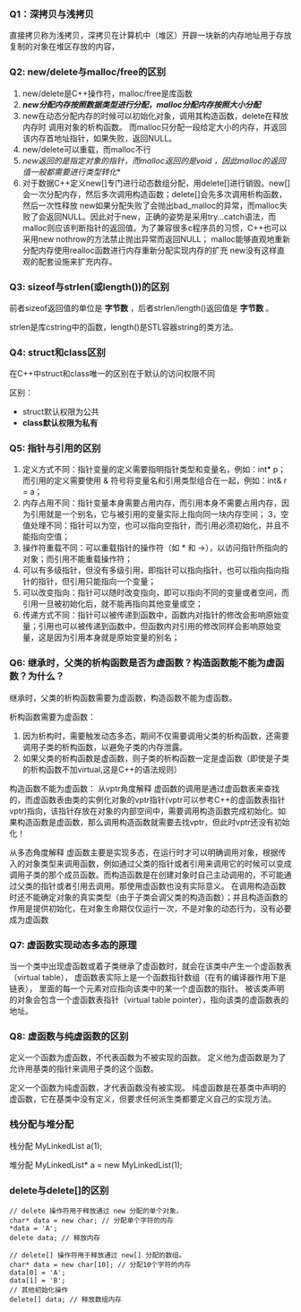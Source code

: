### Q1：深拷贝与浅拷贝

直接拷贝称为浅拷贝，深拷贝在计算机中（堆区）开辟一块新的内存地址用于存放复制的对象在堆区存放的内容，


### Q2: new/delete与malloc/free的区别

1. new/delete是C++操作符，malloc/free是库函数
2. ***new分配内存按照数据类型进行分配，malloc分配内存按照大小分配***
3. new在动态分配内存的时候可以初始化对象，调用其构造函数，delete在释放内存时 调用对象的析构函数。
   而malloc只分配一段给定大小的内存，并返回该内存首地址指针，如果失败，返回NULL。
4. new/delete可以重载，而malloc不行
5. **new返回的是指定对象的指针，而malloc返回的是void* ，因此malloc的返回值一般都需要进行类型转化** 
6. 对于数据C++定义new[]专门进行动态数组分配，用delete[]进行销毁。new[]会一次分配内存，然后多次调用构造函数；delete[]会先多次调用析构函数，然后一次性释放
   new如果分配失败了会抛出bad_malloc的异常，而malloc失败了会返回NULL。因此对于new，正确的姿势是采用try…catch语法，而malloc则应该判断指针的返回值。为了兼容很多c程序员的习惯，C++也可以采用new nothrow的方法禁止抛出异常而返回NULL；
   malloc能够直观地重新分配内存使用realloc函数进行内存重新分配实现内存的扩充
   new没有这样直观的配套设施来扩充内存。


### Q3: sizeof与strlen(或length())的区别

前者sizeof返回值的单位是 **字节数** ，后者strlen/length()返回值是 **字节数** 。

strlen是库cstring中的函数，length()是STL容器string的类方法。


### Q4: struct和class区别

在C++中struct和class唯一的区别在于默认的访问权限不同

区别：
- struct默认权限为公共
- **class默认权限为私有**


### Q5: 指针与引用的区别

1. 定义方式不同：指针变量的定义需要指明指针类型和变量名，例如：int* p；而引用的定义需要使用 & 符号将变量名和引用类型组合在一起，例如：int& r = a；
2. 内存占用不同：指针变量本身需要占用内存，而引用本身不需要占用内存，因为引用就是一个别名，它与被引用的变量实际上指向同一块内存空间；
3，空值处理不同：指针可以为空，也可以指向空指针，而引用必须初始化，并且不能指向空值；
4. 操作符重载不同：可以重载指针的操作符（如 * 和 ->），以访问指针所指向的对象；而引用不能重载操作符；
5. 可以有多级指针，但没有多级引用，即指针可以指向指针，也可以指向指向指针的指针，但引用只能指向一个变量；
6. 可以改变指向：指针可以随时改变指向，即可以指向不同的变量或者空间，而引用一旦被初始化后，就不能再指向其他变量或空；
7. 传递方式不同：指针可以被传递到函数中，函数内对指针的修改会影响原始变量；引用也可以被传递到函数中，但函数内对引用的修改同样会影响原始变量，这是因为引用本身就是原始变量的别名；


### Q6: 继承时，父类的析构函数是否为虚函数？构造函数能不能为虚函数？为什么？

继承时，父类的析构函数需要为虚函数，构造函数不能为虚函数。

析构函数需要为虚函数：
1. 因为析构时，需要触发动态多态，期间不仅需要调用父类的析构函数，还需要调用子类的析构函数，以避免子类的内存泄露。
2. 如果父类的析构函数是虚函数，则子类的析构函数一定是虚函数（即使是子类的析构函数不加virtual,这是C++的语法规则）

构造函数不能为虚函数：
从vptr角度解释
虚函数的调用是通过虚函数表来查找的，而虚函数表由类的实例化对象的vptr指针(vptr可以参考C++的虚函数表指针vptr)指向，该指针存放在对象的内部空间中，需要调用构造函数完成初始化。如果构造函数是虚函数，那么调用构造函数就需要去找vptr，但此时vptr还没有初始化！

从多态角度解释
虚函数主要是实现多态，在运行时才可以明确调用对象，根据传入的对象类型来调用函数，例如通过父类的指针或者引用来调用它的时候可以变成调用子类的那个成员函数。而构造函数是在创建对象时自己主动调用的，不可能通过父类的指针或者引用去调用。那使用虚函数也没有实际意义。
在调用构造函数时还不能确定对象的真实类型（由于子类会调父类的构造函数）；并且构造函数的作用是提供初始化，在对象生命期仅仅运行一次，不是对象的动态行为，没有必要成为虚函数


### Q7: 虚函数实现动态多态的原理

当一个类中出现虚函数或着子类继承了虚函数时，就会在该类中产生一个虚函数表（virtual table），
虚函数表实际上是一个函数指针数组（在有的编译器作用下是链表），
里面的每一个元素对应指向该类中的某一个虚函数的指针。
被该类声明的对象会包含一个虚函数表指针（virtual table pointer），指向该类的虚函数表的地址。


### Q8: 虚函数与纯虚函数的区别

定义一个函数为虚函数，不代表函数为不被实现的函数。
定义他为虚函数是为了允许用基类的指针来调用子类的这个函数。

定义一个函数为纯虚函数，才代表函数没有被实现。
纯虚函数是在基类中声明的虚函数，它在基类中没有定义，但要求任何派生类都要定义自己的实现方法。


### 栈分配与堆分配

栈分配
	MyLinkedList a(1);

堆分配
	MyLinkedList* a = new MyLinkedList(1);


### delete与delete[]的区别

	// delete 操作符用于释放通过 new 分配的单个对象。
	char* data = new char; // 分配单个字符的内存
	*data = 'A';
	delete data; // 释放内存

	// delete[] 操作符用于释放通过 new[] 分配的数组。
	char* data = new char[10]; // 分配10个字符的内存
	data[0] = 'A';
	data[1] = 'B';
	// 其他初始化操作
	delete[] data; // 释放数组内存









